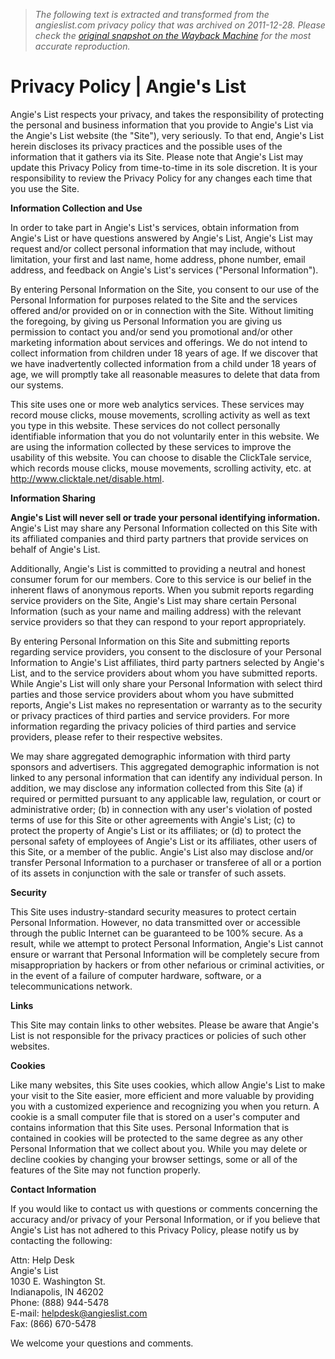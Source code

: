 > *The following text is extracted and transformed from the angieslist.com privacy policy that was archived on 2011-12-28. Please check the [original snapshot on the Wayback Machine](https://web.archive.org/web/20111228042535id_/http%3A//www.angieslist.com/alprivacypolicy.aspx) for the most accurate reproduction.*

# Privacy Policy | Angie's List

Angie's List respects your privacy, and takes the responsibility of protecting the personal and business information that you provide to Angie's List via the Angie's List website (the "Site"), very seriously. To that end, Angie's List herein discloses its privacy practices and the possible uses of the information that it gathers via its Site. Please note that Angie's List may update this Privacy Policy from time-to-time in its sole discretion. It is your responsibility to review the Privacy Policy for any changes each time that you use the Site. 

**Information Collection and Use**

In order to take part in Angie's List's services, obtain information from Angie's List or have questions answered by Angie's List, Angie's List may request and/or collect personal information that may include, without limitation, your first and last name, home address, phone number, email address, and feedback on Angie's List's services ("Personal Information"). 

By entering Personal Information on the Site, you consent to our use of the Personal Information for purposes related to the Site and the services offered and/or provided on or in connection with the Site. Without limiting the foregoing, by giving us Personal Information you are giving us permission to contact you and/or send you promotional and/or other marketing information about services and offerings. We do not intend to collect information from children under 18 years of age. If we discover that we have inadvertently collected information from a child under 18 years of age, we will promptly take all reasonable measures to delete that data from our systems. 

This site uses one or more web analytics services. These services may record mouse clicks, mouse movements, scrolling activity as well as text you type in this website. These services do not collect personally identifiable information that you do not voluntarily enter in this website. We are using the information collected by these services to improve the usability of this website. You can choose to disable the ClickTale service, which records mouse clicks, mouse movements, scrolling activity, etc. at http://www.clicktale.net/disable.html. 

**Information Sharing**

**Angie's List will never sell or trade your personal identifying information.** Angie's List may share any Personal Information collected on this Site with its affiliated companies and third party partners that provide services on behalf of Angie's List. 

Additionally, Angie's List is committed to providing a neutral and honest consumer forum for our members. Core to this service is our belief in the inherent flaws of anonymous reports. When you submit reports regarding service providers on the Site, Angie's List may share certain Personal Information (such as your name and mailing address) with the relevant service providers so that they can respond to your report appropriately. 

By entering Personal Information on this Site and submitting reports regarding service providers, you consent to the disclosure of your Personal Information to Angie's List affiliates, third party partners selected by Angie's List, and to the service providers about whom you have submitted reports. While Angie's List will only share your Personal Information with select third parties and those service providers about whom you have submitted reports, Angie's List makes no representation or warranty as to the security or privacy practices of third parties and service providers. For more information regarding the privacy policies of third parties and service providers, please refer to their respective websites. 

We may share aggregated demographic information with third party sponsors and advertisers. This aggregated demographic information is not linked to any personal information that can identify any individual person. In addition, we may disclose any information collected from this Site (a) if required or permitted pursuant to any applicable law, regulation, or court or administrative order; (b) in connection with any user's violation of posted terms of use for this Site or other agreements with Angie's List; (c) to protect the property of Angie's List or its affiliates; or (d) to protect the personal safety of employees of Angie's List or its affiliates, other users of this Site, or a member of the public. Angie's List also may disclose and/or transfer Personal Information to a purchaser or transferee of all or a portion of its assets in conjunction with the sale or transfer of such assets. 

**Security**

This Site uses industry-standard security measures to protect certain Personal Information. However, no data transmitted over or accessible through the public Internet can be guaranteed to be 100% secure. As a result, while we attempt to protect Personal Information, Angie's List cannot ensure or warrant that Personal Information will be completely secure from misappropriation by hackers or from other nefarious or criminal activities, or in the event of a failure of computer hardware, software, or a telecommunications network. 

**Links**

This Site may contain links to other websites. Please be aware that Angie's List is not responsible for the privacy practices or policies of such other websites. 

**Cookies**

Like many websites, this Site uses cookies, which allow Angie's List to make your visit to the Site easier, more efficient and more valuable by providing you with a customized experience and recognizing you when you return. A cookie is a small computer file that is stored on a user's computer and contains information that this Site uses. Personal Information that is contained in cookies will be protected to the same degree as any other Personal Information that we collect about you. While you may delete or decline cookies by changing your browser settings, some or all of the features of the Site may not function properly. 

**Contact Information**

If you would like to contact us with questions or comments concerning the accuracy and/or privacy of your Personal Information, or if you believe that Angie's List has not adhered to this Privacy Policy, please notify us by contacting the following: 

Attn: Help Desk   
Angie's List   
1030 E. Washington St.   
Indianapolis, IN 46202   
Phone: (888) 944-5478   
E-mail: [helpdesk@angieslist.com](mailto:helpdesk@angieslist.com)   
Fax: (866) 670-5478 

We welcome your questions and comments. 
